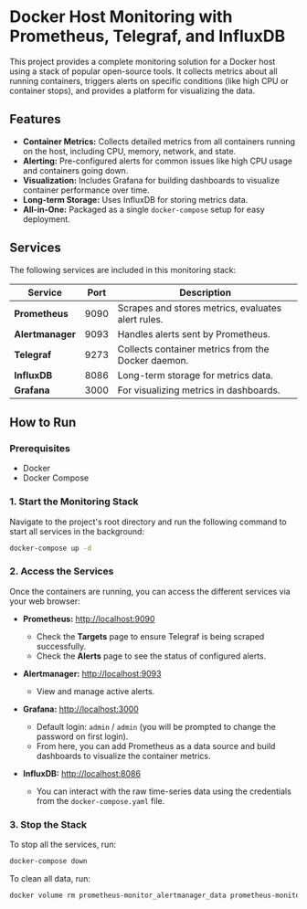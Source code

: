 # Docker Host Monitoring with Prometheus, Telegraf, and InfluxDB

This project provides a complete monitoring solution for a Docker host using a stack of popular open-source tools. It collects metrics about all running containers, triggers alerts on specific conditions (like high CPU or container stops), and provides a platform for visualizing the data.

## Features

- **Container Metrics:** Collects detailed metrics from all containers running on the host, including CPU, memory, network, and state.
- **Alerting:** Pre-configured alerts for common issues like high CPU usage and containers going down.
- **Visualization:** Includes Grafana for building dashboards to visualize container performance over time.
- **Long-term Storage:** Uses InfluxDB for storing metrics data.
- **All-in-One:** Packaged as a single `docker-compose` setup for easy deployment.

## Services

The following services are included in this monitoring stack:

| Service      | Port | Description                                      |
|--------------|------|--------------------------------------------------|
| **Prometheus** | 9090 | Scrapes and stores metrics, evaluates alert rules. |
| **Alertmanager**| 9093 | Handles alerts sent by Prometheus.               |
| **Telegraf**   | 9273    | Collects container metrics from the Docker daemon. |
| **InfluxDB**   | 8086 | Long-term storage for metrics data.              |
| **Grafana**    | 3000 | For visualizing metrics in dashboards.           |


## How to Run

### Prerequisites

- Docker
- Docker Compose

### 1. Start the Monitoring Stack

Navigate to the project's root directory and run the following command to start all services in the background:

```bash
docker-compose up -d
```

### 2. Access the Services

Once the containers are running, you can access the different services via your web browser:

- **Prometheus:** [http://localhost:9090](http://localhost:9090)
  - Check the **Targets** page to ensure Telegraf is being scraped successfully.
  - Check the **Alerts** page to see the status of configured alerts.

- **Alertmanager:** [http://localhost:9093](http://localhost:9093)
  - View and manage active alerts.

- **Grafana:** [http://localhost:3000](http://localhost:3000)
  - Default login: `admin` / `admin` (you will be prompted to change the password on first login).
  - From here, you can add Prometheus as a data source and build dashboards to visualize the container metrics.

- **InfluxDB:** [http://localhost:8086](http://localhost:8086)
  - You can interact with the raw time-series data using the credentials from the `docker-compose.yaml` file.

### 3. Stop the Stack

To stop all the services, run:

```bash
docker-compose down
```

To clean all data, run:

```bash
docker volume rm prometheus-monitor_alertmanager_data prometheus-monitor_grafana_data prometheus-monitor_influxdb_data prometheus-monitor_prometheus_data
```